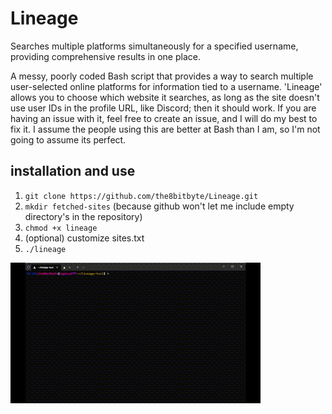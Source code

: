 # Lineage
Searches multiple platforms simultaneously for a specified username, providing comprehensive results in one place.


A messy, poorly coded Bash script that provides a way to search multiple user-selected online platforms for information tied to a username. 'Lineage' allows you to choose which website it searches, as long as the site doesn't use user IDs in the profile URL, like Discord; then it should work. If you are having an issue with it, feel free to create an issue, and I will do my best to fix it. I assume the people using this are better at Bash than I am, so I'm not going to assume its perfect.

## installation and use
1. `git clone https://github.com/the8bitbyte/Lineage.git`
2. `mkdir fetched-sites` (because github won't let me include empty directory's in the repository)
3. `chmod +x lineage`
4. (optional) customize sites.txt
5. `./lineage`

![lineage](https://github.com/the8bitbyte/Lineage/blob/main/lineage.gif?raw=true)
